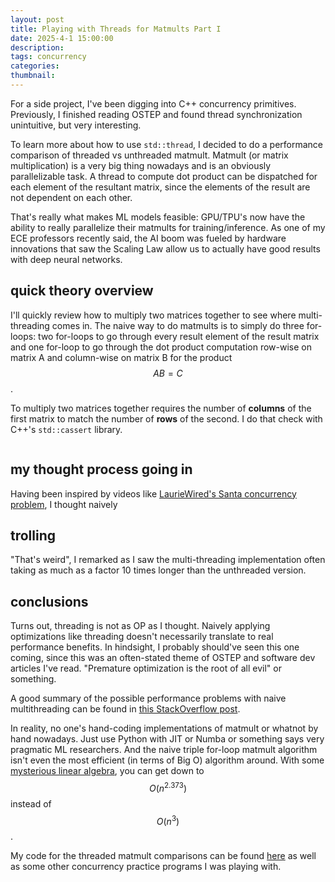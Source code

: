 ```yaml
---
layout: post
title: Playing with Threads for Matmults Part I
date: 2025-4-1 15:00:00
description:
tags: concurrency
categories: 
thumbnail: 
---
```

For a side project, I've been digging into C++ concurrency primitives. Previously, I finished reading OSTEP and found thread synchronization unintuitive, but very interesting.

To learn more about how to use `std::thread`, I decided to do a performance comparison of threaded vs unthreaded matmult. Matmult (or matrix multiplication) is a very big thing nowadays and is an obviously parallelizable task. A thread to compute dot product can be dispatched for each element of the resultant matrix, since the elements of the result are not dependent on each other.

That's really what makes ML models feasible: GPU/TPU's now have the ability to really parallelize their matmults for training/inference. As one of my ECE professors recently said, the AI boom was fueled by hardware innovations that saw the Scaling Law allow us to actually have good results with deep neural networks.

## quick theory overview

I'll quickly review how to multiply two matrices together to see where multi-threading comes in. The naive way to do matmults is to simply do three for-loops: two for-loops to go through every result element of the result matrix and one for-loop to go through the dot product computation row-wise on matrix A and column-wise on matrix B for the product $$AB=C$$.

To multiply two matrices together requires the number of **columns** of the first matrix to match the number of **rows** of the second. I do that check with C++'s `std::cassert` library.

```cpp
```

## my thought process going in

Having been inspired by videos like [LaurieWired's Santa concurrency problem](https://www.youtube.com/watch?v=zwUzulwiDpI&ab_channel=LaurieWired), I thought naively 


## trolling
"That's weird", I remarked as I saw the multi-threading implementation often taking as much as a factor 10 times longer than the unthreaded version.

## conclusions
Turns out, threading is not as OP as I thought. Naively applying optimizations like threading doesn't necessarily translate to real performance benefits. In hindsight, I probably should've seen this one coming, since this was an often-stated theme of OSTEP and software dev articles I've read. "Premature optimization is the root of all evil" or something.

A good summary of the possible performance problems with naive multithreading can be found in [this StackOverflow post](https://stackoverflow.com/questions/50082047/multi-threaded-matrix-multiplication-performance-issue).

In reality, no one's hand-coding implementations of matmult or whatnot by hand nowadays. Just use Python with JIT or Numba or something says very pragmatic ML researchers. And the naive triple for-loop matmult algorithm isn't even the most efficient (in terms of Big O) algorithm around. With some [mysterious linear algebra](https://people.csail.mit.edu/virgi/matrixmult-f.pdf), you can get down to $$O(n^{2.373})$$ instead of $$O(n^3)$$.

My code for the threaded matmult comparisons can be found [here](https://github.com/utahorange/matmult-testing) as well as some other concurrency practice programs I was playing with.